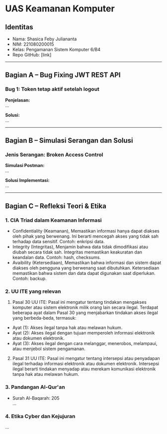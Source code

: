 # UAS Keamanan Komputer

## Identitas
- Nama: Shasica Feby Juliananta 
- NIM: 221080200015
- Kelas: Pengamanan Sistem Komputer 6/B4
- Repo GitHub: [link]

---

## Bagian A – Bug Fixing JWT REST API

### Bug 1: Token tetap aktif setelah logout
**Penjelasan:**  
...

**Solusi:**  
...

---

## Bagian B – Simulasi Serangan dan Solusi

### Jenis Serangan: Broken Access Control  
**Simulasi Postman:**  
...

**Solusi Implementasi:**  
...

---

## Bagian C – Refleksi Teori & Etika

### 1. CIA Triad dalam Keamanan Informasi  
- Confidentiality (Keamanan), Memastikan informasi hanya dapat diakses oleh pihak yang berwenang. Ini berarti mencegah akses yang tidak sah terhadap data sensitif. Contoh: enkripsi data.
- Integrity (Integritas), Menjamin bahwa data tidak dimodifikasi atau diubah secara tidak sah. Integritas memastikan keakuratan dan keandalan data. Contoh: hash, checksums.
- Avaibility (Ketersediaan), Memastikan bahwa informasi dan sistem dapat diakses oleh pengguna yang berwenang saat dibutuhkan. Ketersediaan memastikan bahwa sistem dan data dapat digunakan saat diperlukan. Contoh: backup.

### 2. UU ITE yang relevan  
1. Pasal 30 UU ITE:
   Pasal ini mengatur tentang tindakan mengakses komputer atau sistem elektronik milik orang lain secara ilegal. Terdapat beberapa ayat dalam Pasal 30 yang menjabarkan tindakan akses ilegal yang berbeda-beda, termasuk:
  - Ayat (1): Akses ilegal tanpa hak atau melawan hukum.
  - Ayat (2): Akses ilegal dengan tujuan memperoleh informasi elektronik atau dokumen elektronik.
  - Ayat (3): Akses ilegal dengan cara melanggar, menerobos, melampaui, atau menjebol sistem pengamanan. 
2. Pasal 31 UU ITE:
  Pasal ini mengatur tentang intersepsi atau penyadapan ilegal terhadap informasi elektronik atau dokumen elektronik. Intersepsi ilegal berarti tindakan menyadap atau merekam komunikasi elektronik tanpa hak atau melawan hukum. 

### 3. Pandangan Al-Qur'an  
- Surah Al-Baqarah: 205  
...

### 4. Etika Cyber dan Kejujuran  
...

